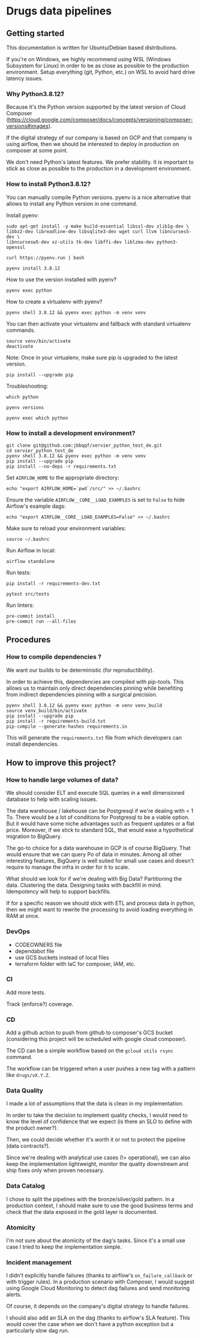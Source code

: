 # Drugs data pipelines

## Getting started

This documentation is written for Ubuntu/Debian based distributions.

If you're on Windows, we highly recommend using WSL (Windows Subsystem for
Linux) in order to be as close as possible to the production environment. Setup
everything (git, Python, etc.) on WSL to avoid hard drive latency issues.

### Why Python3.8.12?

Because it's the Python version supported by the latest version of Cloud
Composer
(https://cloud.google.com/composer/docs/concepts/versioning/composer-versions#images).

If the digital strategy of our company is based on GCP and that company is using airflow,
then we should be interested to deploy in production on composer at some point.

We don't need Python's latest features. We prefer stability. It is important to stick
as close as possible to the production in a development environment.

### How to install Python3.8.12?

You can manually compile Python versions. pyenv is a nice alternative that
allows to install any Python version in one command.

Install pyenv:
```
sudo apt-get install -y make build-essential libssl-dev zlib1g-dev \
libbz2-dev libreadline-dev libsqlite3-dev wget curl llvm libncurses5-dev \
libncursesw5-dev xz-utils tk-dev libffi-dev liblzma-dev python3-openssl

curl https://pyenv.run | bash

pyenv install 3.8.12
```

How to use the version installed with pyenv?
```
pyenv exec python
```

How to create a virtualenv with pyenv?
```
pyenv shell 3.8.12 && pyenv exec python -m venv venv
```

You can then activate your virtualenv and fallback with standard virtualenv
commands.
```
source venv/bin/activate
deactivate
```

Note: Once in your virtualenv, make sure pip is upgraded to the latest version.
```
pip install --upgrade pip
```

Troubleshooting:
```
which python

pyenv versions

pyenv exec which python
```

### How to install a development environment?

```
git clone git@github.com:jbbqqf/servier_python_test_de.git
cd servier_python_test_de
pyenv shell 3.8.12 && pyenv exec python -m venv venv
pip install --upgrade pip
pip install --no-deps -r requirements.txt
```

Set `AIRFLOW_HOME` to the appropriate directory:
```
echo "export AIRFLOW_HOME=`pwd`/src/" >> ~/.bashrc
```

Ensure the variable `AIRFLOW__CORE__LOAD_EXAMPLES` is set to `False` to hide
Airflow's example dags:
```
echo "export AIRFLOW__CORE__LOAD_EXAMPLES=False" >> ~/.bashrc
```

Make sure to reload your environment variables:
```
source ~/.bashrc
```

Run Airflow in local:
```
airflow standalone
```

Run tests:
```
pip install -r requirements-dev.txt

pytest src/tests
```

Run linters:
```
pre-commit install
pre-commit run --all-files
```

## Procedures

### How to compile dependencies ?

We want our builds to be deterministic (for reproductibility).

In order to achieve this, dependencies are compiled with pip-tools. This allows
us to maintain only direct dependencies pinning while benefiting from indirect
dependencies pinning with a surgical precision.

```
pyenv shell 3.8.12 && pyenv exec python -m venv venv_build
source venv_build/bin/activate
pip install --upgrade pip
pip install -r requirements-build.txt
pip-compile --generate-hashes requirements.in
```

This will generate the `requirements.txt` file from which developers can install
dependencies.

## How to improve this project?

### How to handle large volumes of data?

We should consider ELT and execute SQL queries in a well dimensioned database
to help with scaling issues.

The data warehouse / lakehouse can be Postgresql if we're dealing with < 1 To.
There would be a lot of conditions for Postgresql to be a viable option. But it
would have some niche advantages such as frequent updates or a flat price.
Moreover, if we stick to standard SQL, that would ease a hypothetical migration
to BigQuery.

The go-to choice for a data warehouse in GCP is of course BigQuery. That would
ensure that we can query Po of data in minutes. Among all other interesting
features, BigQuery is well suited for small use cases and doesn't require to
manage the infra in order for it to scale.

What should we look for if we're dealing with Big Data? Partitioning the data.
Clustering the data. Designing tasks with backfill in mind. Idempotency will
help to support backfills.

If for a specific reason we should stick with ETL and process data in python,
then we might want to rewrite the processing to avoid loading everything in RAM
at once.

### DevOps

- CODEOWNERS file
- dependabot file
- use GCS buckets instead of local files
- terraform folder with IaC for composer, IAM, etc.

### CI

Add more tests.

Track (enforce?) coverage.

### CD

Add a github action to push from github to composer's GCS bucket (considering
this project will be scheduled with google cloud composer).

The CD can be a simple workflow based on the `gcloud utils rsync` command.

The workflow can be triggered when a user pushes a new tag with a pattern like
`drugs/vX.Y.Z`.

### Data Quality

I made a lot of assumptions that the data is clean in my implementation.

In order to take the decision to implement quality checks, I would need to know
the level of confidence that we expect (is there an SLO to define with the
product owner?).

Then, we could decide whether it's worth it or not to protect the pipeline
(data contracts?).

Since we're dealing with analytical use cases (!= operational), we can also
keep the implementation lightweight, monitor the quality downstream and ship
fixes only when proven necessary.

### Data Catalog

I chose to split the pipelines with the bronze/silver/gold pattern. In a
production context, I should make sure to use the good business terms and check
that the data exposed in the gold layer is documented.

### Atomicity

I'm not sure about the atomicity of the dag's tasks. Since it's a small use
case I tried to keep the implementation simple.

### Incident management

I didn't explicitly handle failures (thanks to airflow's `on_failure_callback`
or with trigger rules).  In a production scenario with Composer, I would
suggest using Google Cloud Monitoring to detect dag failures and send
monitoring alerts.

Of course, it depends on the company's digital strategy to handle failures.

I should also add an SLA on the dag (thanks to airflow's SLA feature). This
would cover the case when we don't have a python exception but a particularly
slow dag run.
